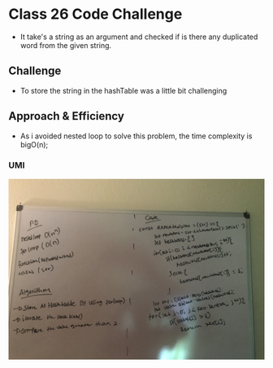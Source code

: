 # Class 26 Code Challenge

- It take's a string as an argument and checked if is there any duplicated word from the given string.   

## Challenge
 - To store the string in the hashTable was a little bit challenging 

## Approach & Efficiency
- As i avoided nested loop to solve this problem, the time complexity is bigO(n);   
### UMI
![UMI](assets/repeatedword.jpg)
